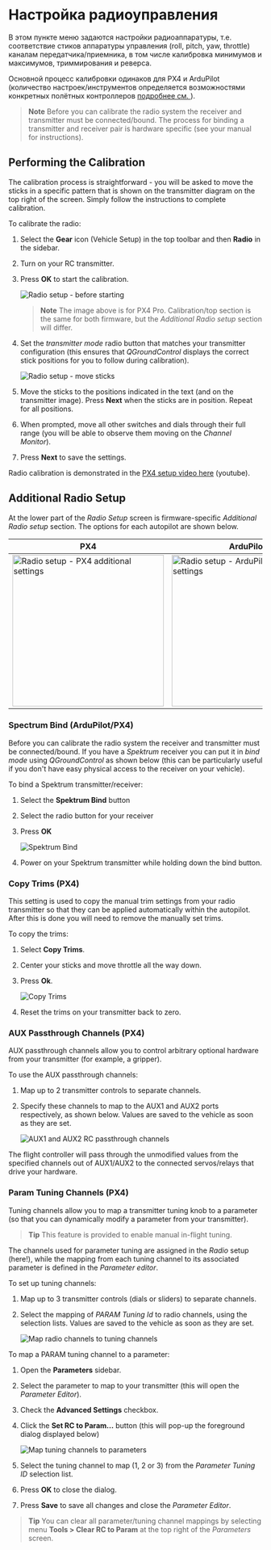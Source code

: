 # Настройка радиоуправления

В этом пункте меню задаются настройки радиоаппаратуры, т.е. соответствие стиков аппаратуры управления (roll, pitch, yaw, throttle) каналам передатчика/приемника, в том числе калибровка минимумов и максимумов, триммирования и реверса.

Основной процесс калибровки одинаков для PX4 и ArduPilot (количество настроек/инструментов определяется возможностями конкретных полётных контроллеров [подробнее см. ](#additional-radio-setup)).

> **Note** Before you can calibrate the radio system the receiver and transmitter must be connected/bound. The process for binding a transmitter and receiver pair is hardware specific (see your manual for instructions).

## Performing the Calibration

The calibration process is straightforward - you will be asked to move the sticks in a specific pattern that is shown on the transmitter diagram on the top right of the screen. Simply follow the instructions to complete calibration.

To calibrate the radio:

1. Select the **Gear** icon (Vehicle Setup) in the top toolbar and then **Radio** in the sidebar.
2. Turn on your RC transmitter.
3. Press **OK** to start the calibration.
    
    ![Radio setup - before starting](../../assets/setup/radio_start_setup.jpg)
    
    > **Note** The image above is for PX4 Pro. Calibration/top section is the same for both firmware, but the *Additional Radio setup* section will differ.

4. Set the *transmitter mode* radio button that matches your transmitter configuration (this ensures that *QGroundControl* displays the correct stick positions for you to follow during calibration).
    
    ![Radio setup - move sticks](../../assets/setup/radio_sticks_throttle.jpg)

5. Move the sticks to the positions indicated in the text (and on the transmitter image). Press **Next** when the sticks are in position. Repeat for all positions.

6. When prompted, move all other switches and dials through their full range (you will be able to observe them moving on the *Channel Monitor*).

7. Press **Next** to save the settings.

Radio calibration is demonstrated in the [PX4 setup video here](https://youtu.be/91VGmdSlbo4?t=4m30s) (youtube).

## Additional Radio Setup

At the lower part of the *Radio Setup* screen is firmware-specific *Additional Radio setup* section. The options for each autopilot are shown below.

| PX4                                                                                                                               | ArduPilot                                                                                                                                     |
| --------------------------------------------------------------------------------------------------------------------------------- | --------------------------------------------------------------------------------------------------------------------------------------------- |
| <img src="../../assets/setup/radio_additional_radio_setup_px4.jpg" title="Radio setup - PX4 additional settings" width="300px" /> | <img src="../../assets/setup/radio_additional_radio_setup_ardupilot.jpg" title="Radio setup - ArduPilot additional settings" width="300px" /> |

### Spectrum Bind (ArduPilot/PX4)

Before you can calibrate the radio system the receiver and transmitter must be connected/bound. If you have a *Spektrum* receiver you can put it in *bind mode* using *QGroundControl* as shown below (this can be particularly useful if you don't have easy physical access to the receiver on your vehicle).

To bind a Spektrum transmitter/receiver:

1. Select the **Spektrum Bind** button
2. Select the radio button for your receiver
3. Press **OK**
    
    ![Spektrum Bind](../../assets/setup/radio_additional_setup_spectrum_bind_select_channels.jpg)

4. Power on your Spektrum transmitter while holding down the bind button.

### Copy Trims (PX4)

This setting is used to copy the manual trim settings from your radio transmitter so that they can be applied automatically within the autopilot. After this is done you will need to remove the manually set trims.

To copy the trims:

1. Select **Copy Trims**.
2. Center your sticks and move throttle all the way down. 
3. Press **Ok**.
    
    ![Copy Trims](../../assets/setup/radio_additional_radio_setup_copy_trims_px4.jpg)

4. Reset the trims on your transmitter back to zero.

### AUX Passthrough Channels (PX4)

AUX passthrough channels allow you to control arbitrary optional hardware from your transmitter (for example, a gripper).

To use the AUX passthrough channels:

1. Map up to 2 transmitter controls to separate channels. 
2. Specify these channels to map to the AUX1 and AUX2 ports respectively, as shown below. Values are saved to the vehicle as soon as they are set.
    
    ![AUX1 and AUX2 RC passthrough channels](../../assets/setup/radio_additional_setup_aux_passthrough_channels_px4.jpg)

The flight controller will pass through the unmodified values from the specified channels out of AUX1/AUX2 to the connected servos/relays that drive your hardware.

### Param Tuning Channels (PX4)

Tuning channels allow you to map a transmitter tuning knob to a parameter (so that you can dynamically modify a parameter from your transmitter).

> **Tip** This feature is provided to enable manual in-flight tuning.

The channels used for parameter tuning are assigned in the *Radio* setup (here!), while the mapping from each tuning channel to its associated parameter is defined in the *Parameter editor*.

To set up tuning channels:

1. Map up to 3 transmitter controls (dials or sliders) to separate channels.
2. Select the mapping of *PARAM Tuning Id* to radio channels, using the selection lists. Values are saved to the vehicle as soon as they are set.
    
    ![Map radio channels to tuning channels](../../assets/setup/radio_additional_radio_setup_param_tuning_px4.jpg)

To map a PARAM tuning channel to a parameter:

1. Open the **Parameters** sidebar. 
2. Select the parameter to map to your transmitter (this will open the *Parameter Editor*).
3. Check the **Advanced Settings** checkbox.
4. Click the **Set RC to Param...** button (this will pop-up the foreground dialog displayed below)
    
    ![Map tuning channels to parameters](../../assets/setup/parameters_radio_channel_mapping_px4.jpg)

5. Select the tuning channel to map (1, 2 or 3) from the *Parameter Tuning ID* selection list.

6. Press **OK** to close the dialog.
7. Press **Save** to save all changes and close the *Parameter Editor*.

> **Tip** You can clear all parameter/tuning channel mappings by selecting menu **Tools > Clear RC to Param** at the top right of the *Parameters* screen.